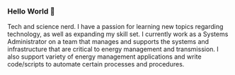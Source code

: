 ### Hello World 👋

<!--
**TurnerNuva/TurnerNuva** is a ✨ _special_ ✨ repository because its `README.md` (this file) appears on your GitHub profile.

Here are some ideas to get you started:

- 🔭 I’m currently working on ...
- 🌱 I’m currently learning ...
- 👯 I’m looking to collaborate on ...
- 🤔 I’m looking for help with ...
- 💬 Ask me about ...
- 📫 How to reach me: ...
- 😄 Pronouns: ...
- ⚡ Fun fact: ...
-->
Tech and science nerd. I have a passion for learning new topics regarding technology, as well as expanding my skill set. I currently work as a Systems Administrator on a team that manages and supports the systems and infrastructure that are critical to energy management and transmission. I also support variety of energy management applications and write code/scripts to automate certain processes and procedures.
